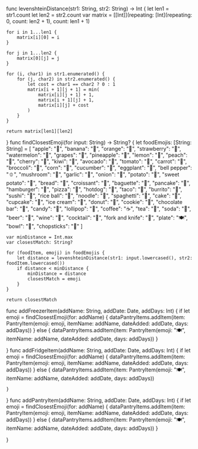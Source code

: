 func levenshteinDistance(str1: String, str2: String) -> Int {
    let len1 = str1.count
    let len2 = str2.count
    var matrix = [[Int]](repeating: [Int](repeating: 0, count: len2 + 1), count: len1 + 1)
    
    for i in 1...len1 {
        matrix[i][0] = i
    }
    
    for j in 1...len2 {
        matrix[0][j] = j
    }
    
    for (i, char1) in str1.enumerated() {
        for (j, char2) in str2.enumerated() {
            let cost = char1 == char2 ? 0 : 1
            matrix[i + 1][j + 1] = min(
                matrix[i][j + 1] + 1,
                matrix[i + 1][j] + 1,
                matrix[i][j] + cost
            )
        }
    }
    
    return matrix[len1][len2]
}
func findClosestEmoji(for input: String) -> String? {
    let foodEmojis: [String: String] = [
        "apple": "🍎",
        "banana": "🍌",
        "orange": "🍊",
        "strawberry": "🍓",
        "watermelon": "🍉",
        "grapes": "🍇",
        "pineapple": "🍍",
        "lemon": "🍋",
        "peach": "🍑",
        "cherry": "🍒",
        "kiwi": "🥝",
        "avocado": "🥑",
        "tomato": "🍅",
        "carrot": "🥕",
        "broccoli": "🥦",
        "corn": "🌽",
        "cucumber": "🥒",
        "eggplant": "🍆",
        "bell pepper": "🫑",
        "mushroom": "🍄",
        "garlic": "🧄",
        "onion": "🧅",
        "potato": "🥔",
        "sweet potato": "🍠",
        "bread": "🍞",
        "croissant": "🥐",
        "baguette": "🥖",
        "pancake": "🥞",
        "hamburger": "🍔",
        "pizza": "🍕",
        "hotdog": "🌭",
        "taco": "🌮",
        "burrito": "🌯",
        "sushi": "🍣",
        "rice ball": "🍙",
        "noodle": "🍜",
        "spaghetti": "🍝",
        "cake": "🍰",
        "cupcake": "🧁",
        "ice cream": "🍦",
        "donut": "🍩",
        "cookie": "🍪",
        "chocolate bar": "🍫",
        "candy": "🍬",
        "lollipop": "🍭",
        "coffee": "☕️",
        "tea": "🍵",
        "soda": "🥤",
        "beer": "🍺",
        "wine": "🍷",
        "cocktail": "🍹",
        "fork and knife": "🍴",
        "plate": "🍽",
        "bowl": "🥣",
        "chopsticks": "🥢"
    ]
    
    var minDistance = Int.max
    var closestMatch: String?
    
    for (foodItem, emoji) in foodEmojis {
        let distance = levenshteinDistance(str1: input.lowercased(), str2: foodItem.lowercased())
        if distance < minDistance {
            minDistance = distance
            closestMatch = emoji
        }
    }
    
    return closestMatch
    
func addFreezerItem(addName: String, addDate: Date, addDays: Int) {
    if let emoji = findClosestEmoji(for: addName) {
        dataPantryItems.addItem(item: PantryItem(emoji: emoji, itemName: addName, dateAdded: addDate, days: addDays))
    } else {
        dataPantryItems.addItem(item: PantryItem(emoji: "🍽", itemName: addName, dateAdded: addDate, days: addDays))
    }
        
}
func addFridgeItem(addName: String, addDate: Date, addDays: Int) {
    if let emoji = findClosestEmoji(for: addName) {
        dataPantryItems.addItem(item: PantryItem(emoji: emoji, itemName: addName, dateAdded: addDate, days: addDays))
    } else {
        dataPantryItems.addItem(item: PantryItem(emoji: "🍽", itemName: addName, dateAdded: addDate, days: addDays))

    }
        
}
func addPantryItem(addName: String, addDate: Date, addDays: Int) {
    if let emoji = findClosestEmoji(for: addName) {
        dataPantryItems.addItem(item: PantryItem(emoji: emoji, itemName: addName, dateAdded: addDate, days: addDays))
    } else {
        dataPantryItems.addItem(item: PantryItem(emoji: "🍽", itemName: addName, dateAdded: addDate, days: addDays))
    }
        
}
